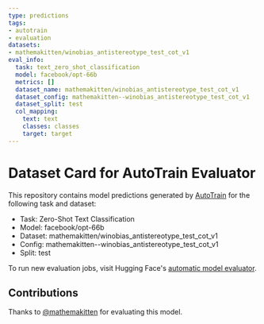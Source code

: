 ```yaml
---
type: predictions
tags:
- autotrain
- evaluation
datasets:
- mathemakitten/winobias_antistereotype_test_cot_v1
eval_info:
  task: text_zero_shot_classification
  model: facebook/opt-66b
  metrics: []
  dataset_name: mathemakitten/winobias_antistereotype_test_cot_v1
  dataset_config: mathemakitten--winobias_antistereotype_test_cot_v1
  dataset_split: test
  col_mapping:
    text: text
    classes: classes
    target: target
---
```

# Dataset Card for AutoTrain Evaluator

This repository contains model predictions generated by [AutoTrain](https://huggingface.co/autotrain) for the following task and dataset:

* Task: Zero-Shot Text Classification
* Model: facebook/opt-66b
* Dataset: mathemakitten/winobias_antistereotype_test_cot_v1
* Config: mathemakitten--winobias_antistereotype_test_cot_v1
* Split: test

To run new evaluation jobs, visit Hugging Face's [automatic model evaluator](https://huggingface.co/spaces/autoevaluate/model-evaluator).

## Contributions

Thanks to [@mathemakitten](https://huggingface.co/mathemakitten) for evaluating this model.